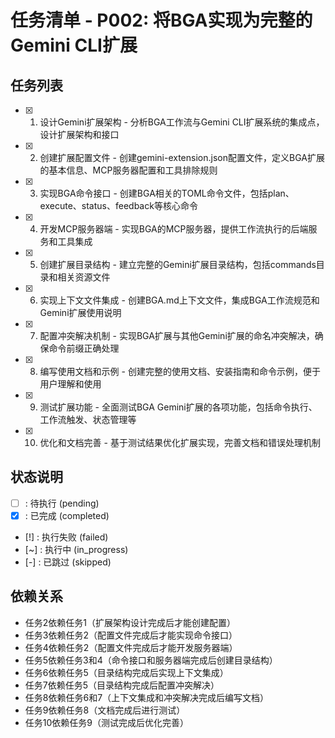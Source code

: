 # 任务清单 - P002: 将BGA实现为完整的Gemini CLI扩展

## 任务列表

- [x] 1. 设计Gemini扩展架构 - 分析BGA工作流与Gemini CLI扩展系统的集成点，设计扩展架构和接口
- [x] 2. 创建扩展配置文件 - 创建gemini-extension.json配置文件，定义BGA扩展的基本信息、MCP服务器配置和工具排除规则
- [x] 3. 实现BGA命令接口 - 创建BGA相关的TOML命令文件，包括plan、execute、status、feedback等核心命令
- [x] 4. 开发MCP服务器端 - 实现BGA的MCP服务器，提供工作流执行的后端服务和工具集成
- [x] 5. 创建扩展目录结构 - 建立完整的Gemini扩展目录结构，包括commands目录和相关资源文件
- [x] 6. 实现上下文文件集成 - 创建BGA.md上下文文件，集成BGA工作流规范和Gemini扩展使用说明
- [x] 7. 配置冲突解决机制 - 实现BGA扩展与其他Gemini扩展的命名冲突解决，确保命令前缀正确处理
- [x] 8. 编写使用文档和示例 - 创建完整的使用文档、安装指南和命令示例，便于用户理解和使用
- [x] 9. 测试扩展功能 - 全面测试BGA Gemini扩展的各项功能，包括命令执行、工作流触发、状态管理等
- [x] 10. 优化和文档完善 - 基于测试结果优化扩展实现，完善文档和错误处理机制

## 状态说明
- [ ] : 待执行 (pending)
- [x] : 已完成 (completed)
- [!] : 执行失败 (failed)
- [~] : 执行中 (in_progress)
- [-] : 已跳过 (skipped)

## 依赖关系
- 任务2依赖任务1（扩展架构设计完成后才能创建配置）
- 任务3依赖任务2（配置文件完成后才能实现命令接口）
- 任务4依赖任务2（配置文件完成后才能开发服务器端）
- 任务5依赖任务3和4（命令接口和服务器端完成后创建目录结构）
- 任务6依赖任务5（目录结构完成后实现上下文集成）
- 任务7依赖任务5（目录结构完成后配置冲突解决）
- 任务8依赖任务6和7（上下文集成和冲突解决完成后编写文档）
- 任务9依赖任务8（文档完成后进行测试）
- 任务10依赖任务9（测试完成后优化完善）